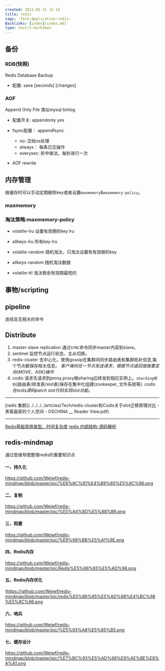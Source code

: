 ```yaml
---
created: 2021-01-31 12:14
title: redis
tags: :Tech:Application:redis:
Backlinks: [index](index.md)
type: text/x-markdown
---
```


## 备份

### RDB(快照)

Redis Database Backup

- 配置: save [seconds] [changes]

### AOF

Append Only File
类似mysql binlog

- 配置开关: appendonly yes

- fsync配置：  appendfsync
  
  - no: 交给os处理
  - always： 每条日志操作
  - everysec: 折中做法，每秒进行一次

- AOF rewrite

## 内存管理

做缓存时可以手动定期删除key或者设置`maxmemory`&`maxmemory-policy`。

### maxmemory

### 淘汰策略:maxmemory-policy

- volatile-lru
  设置有效期的key lru

- allkeys-lru
  所有key-lru

- volatile-random
  随机淘汰，只淘汰设置有有效期的key

- allkeys-random
  随机淘汰数据

- volatile-ttl
  淘汰剩余有效期最短的

## 事物/scripting

## pipeline

连续且无相关的命令

## Distribute

1. master-slave replication
   通过`SYNC`命令同步master内容到slave。
2. sentinel
   监控节点运行状态，主从切换。
3. redis-cluster
   去中心化，使用gossip在集群间同步路由表和集群拓补信息,每个节点都保存相关信息。
   *客户端向任一节点发送请求，根据节点返回值做重定向(MOVE、ASK)操作*
4. codis
   请求先请求到proxy,proxy做sharing后转发到相应实例上。`sharding规则`(路由表/转发表/slot表)保存在集中化组建(zookeeper, 文件系统等).
   *codis在redis源码patch slot代码实现slot功能。*

----

[redis 集群](../../../../articles/Tech/redis-cluster和Codis关于slot迁移原理对比 - 黑客画家的个人空间 - OSCHINA __ Reader View.pdf)

---

[Redis基础常用类型、时间复杂度](https://app.getpocket.com/read/2402341457)
[redis 内部结构-源码解析](http://zhangtielei.com/posts/blog-redis-dict.html)

## redis-mindmap

通过思维导图整理redis的重要知识点

#### 一、持久化

https://github.com/Weiwf/redis-mindmap/blob/master/pic/%E6%8C%81%E4%B9%85%E5%8C%96.png

#### 二、复制

https://github.com/Weiwf/redis-mindmap/blob/master/pic/%E5%A4%8D%E5%88%B6.png

#### 三、阻塞

https://github.com/Weiwf/redis-mindmap/blob/master/pic/%E9%98%BB%E5%A1%9E.png

#### 四、Redis内存

https://github.com/Weiwf/redis-mindmap/blob/master/pic/Redis%E5%86%85%E5%AD%98.png

#### 五、Redis内存优化

(https://github.com/Weiwf/redis-mindmap/blob/master/pic/redis%E5%86%85%E5%AD%98%E4%BC%98%E5%8C%96.png

#### 六、哨兵

https://github.com/Weiwf/redis-mindmap/blob/master/pic/%E5%93%A8%E5%85%B5.png

#### 七、缓存设计

https://github.com/Weiwf/redis-mindmap/blob/master/pic/%E7%BC%93%E5%AD%98%E8%AE%BE%E8%A%A1.png
